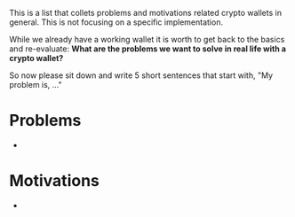 This is a list that collets problems and motivations related crypto wallets in general. This is not focusing on a specific implementation.

While we already have a working wallet it is worth to get back to the basics and re-evaluate: **What are the problems we want to solve in real life with a crypto wallet?**

So now please sit down and write 5 short sentences that start with, "My problem is, ..."

# Problems

- 


# Motivations

-
